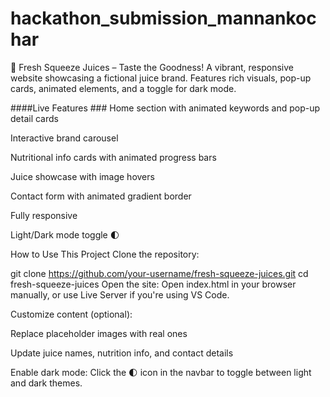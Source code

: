 # hackathon_submission_mannankochar
🍊 Fresh Squeeze Juices – Taste the Goodness!
A vibrant, responsive website showcasing a fictional juice brand. Features rich visuals, pop-up cards, animated elements, and a toggle for dark mode.

####Live Features ###
Home section with animated keywords and pop-up detail cards

Interactive brand carousel

Nutritional info cards with animated progress bars

Juice showcase with image hovers

Contact form with animated gradient border

Fully responsive

Light/Dark mode toggle 🌓

How to Use This Project
Clone the repository:

git clone https://github.com/your-username/fresh-squeeze-juices.git
cd fresh-squeeze-juices
Open the site:
Open index.html in your browser manually, or use Live Server if you're using VS Code.

Customize content (optional):

Replace placeholder images with real ones

Update juice names, nutrition info, and contact details

Enable dark mode:
Click the 🌓 icon in the navbar to toggle between light and dark themes.